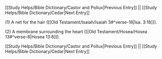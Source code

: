[[Study Helps/Bible Dictionary/Castor and Pollux|Previous Entry]]  ||  [[Study Helps/Bible Dictionary/Cedar|Next Entry]]

 (1) A net for the hair ([[Old Testament/Isaiah/Isaiah 3#^verse-18|Isa. 3:18]]).

 (2) A membrane surrounding the heart ([[Old Testament/Hosea/Hosea 13#^verse-8|Hosea 13:8]]).

[[Study Helps/Bible Dictionary/Castor and Pollux|Previous Entry]]  ||  [[Study Helps/Bible Dictionary/Cedar|Next Entry]]